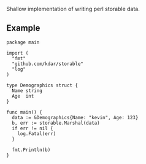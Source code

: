 Shallow implementation of writing perl storable data.

Example
-------

    package main

    import (
      "fmt"
      "github.com/kdar/storable"
      "log"
    )

    type Demographics struct {
      Name string
      Age  int
    }

    func main() {
      data := &Demographics{Name: "kevin", Age: 123}
      b, err := storable.Marshal(data)
      if err != nil {
        log.Fatal(err)
      }

      fmt.Println(b)
    }

